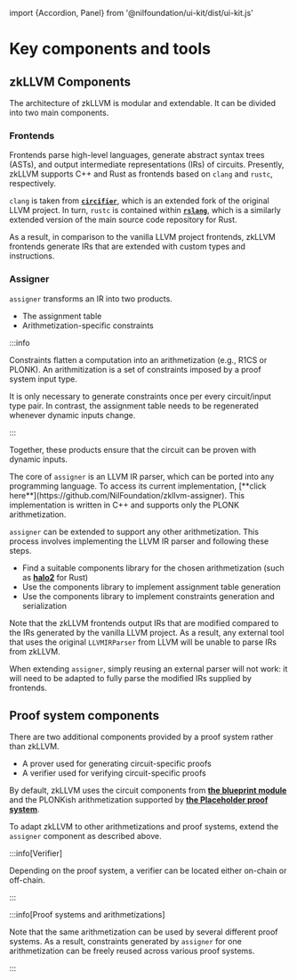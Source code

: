 import {Accordion, Panel} from '@nilfoundation/ui-kit/dist/ui-kit.js'

# Key components and tools

## zkLLVM Components

The architecture of zkLLVM is modular and extendable. It can be divided into two main components.

### Frontends

Frontends parse high-level languages, generate abstract syntax trees (ASTs), and output intermediate representations (IRs) of circuits. Presently, zkLLVM supports C++ and Rust as frontends based on `clang` and `rustc`, respectively.

`clang` is taken from [**`circifier`**](https://github.com/NilFoundation/zkllvm-circifier), which is an extended fork of the original LLVM project. In turn, `rustc` is contained within [**`rslang`**](https://github.com/NilFoundation/zkllvm-rslang), which is a similarly extended version of the main source code repository for Rust.

As a result, in comparison to the vanilla LLVM project frontends, zkLLVM frontends generate IRs that are extended with custom types and instructions.

### Assigner

`assigner` transforms an IR into two products.

- The assignment table
- Arithmetization-specific constraints

:::info

Constraints flatten a computation into an arithmetization (e.g., R1CS or PLONK). An arithmitization is a set of constraints imposed by a proof system input type.

It is only necessary to generate constraints once per every circuit/input type pair. In contrast, the assignment table needs to be regenerated whenever dynamic inputs change.

:::

Together, these products ensure that the circuit can be proven with dynamic inputs.

<Accordion>
    <Panel title='Click here to learn more about assigner extendibility'>
        <p>
        The core of <code>assigner</code> is an LLVM IR parser, which can be ported into any programming language. To access its current implementation, [**click here**](https://github.com/NilFoundation/zkllvm-assigner). This implementation is written in C++ and supports only the PLONK arithmetization.
        </p>
        <p>
        <code>assigner</code> can be extended to support any other arithmetization. This process involves implementing the LLVM IR parser and following these steps.
        <ul>
        <li>Find a suitable components library for the chosen arithmetization (such as <strong><a href="https://github.com/zcash/halo2">halo2</a></strong> for Rust)</li>
        <li>Use the components library to implement assignment table generation</li>
        <li>Use the components library to implement constraints generation and serialization</li>
        </ul>
        </p>
        <p>
        Note that the zkLLVM frontends output IRs that are modified compared to the IRs generated by the vanilla LLVM project. As a result, any external tool that uses the original <code>LLVMIRParser</code> from LLVM will be unable to parse IRs from zkLLVM.
        </p>
        <p>
        When extending <code>assigner</code>, simply reusing an external parser will not work: it will need to be adapted to fully parse the modified IRs supplied by frontends.
        </p> 
    </Panel>
</Accordion>


## Proof system components

There are two additional components provided by a proof system rather than zkLLVM.

- A prover used for generating circuit-specific proofs
- A verifier used for verifying circuit-specific proofs

By default, zkLLVM uses the circuit components from [**the blueprint module**](https://github.com/NilFoundation/zkllvm-blueprint) and the PLONKish arithmetization supported by [**the Placeholder proof system**](https://nil.foundation/blog/post/placeholder-proofsystem).

To adapt zkLLVM to other arithmetizations and proof systems, extend the `assigner` component as described above.

:::info[Verifier]

Depending on the proof system, a verifier can be located either on-chain or off-chain.

:::

:::info[Proof systems and arithmetizations]

Note that the same arithmetization can be used by several different proof systems. As a result, constraints generated by `assigner` for one arithmetization can be freely reused across various proof systems.

:::
